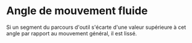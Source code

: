 Angle de mouvement fluide
====
Si un segment du parcours d'outil s'écarte d'une valeur supérieure à cet angle par rapport au mouvement général, il est lissé.